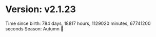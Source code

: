# Version: v2.1.23
Time since birth: 784 days, 18817 hours, 1129020 minutes, 67741200 seconds
Season: Autumn 🍁
